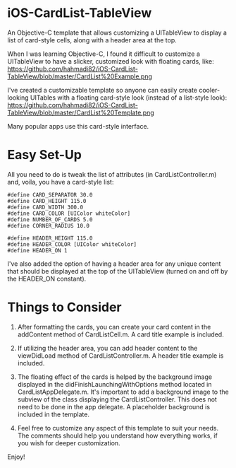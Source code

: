 iOS-CardList-TableView
======================

An Objective-C template that allows customizing a UITableView to display a list of card-style cells, along with a
header area at the top.

When I was learning Objective-C, I found it difficult to customize a UITableView to have a slicker,
customized look with floating cards, like:
https://github.com/hahmadi82/iOS-CardList-TableView/blob/master/CardList%20Example.png

I've created a customizable template so anyone can easily create cooler-looking UITables with a floating
card-style look (instead of a list-style look):
https://github.com/hahmadi82/iOS-CardList-TableView/blob/master/CardList%20Template.png

Many popular apps use this card-style interface. 

Easy Set-Up
===========
All you need to do is tweak the list of attributes (in CardListController.m) and, voila, you have a card-style list:

    #define CARD_SEPARATOR 30.0
    #define CARD_HEIGHT 115.0
    #define CARD_WIDTH 300.0
    #define CARD_COLOR [UIColor whiteColor]
    #define NUMBER_OF_CARDS 5.0
    #define CORNER_RADIUS 10.0

    #define HEADER_HEIGHT 115.0
    #define HEADER_COLOR [UIColor whiteColor]
    #define HEADER_ON 1

I've also added the option of having a header area for any unique content that should be displayed at the top of
the UITableView (turned on and off by the HEADER_ON constant).

Things to Consider
==================
1) After formatting the cards, you can create your card content in the addContent method of CardListCell.m.
A card title example is included.

2) If utilizing the header area, you can add header content to the viewDidLoad method of CardListController.m.
A header title example is included.

3) The floating effect of the cards is helped by the background image displayed in the didFinishLaunchingWithOptions
method located in CardListAppDelegate.m. It's important to add a background image to the subview of the class displaying
the CardListController. This does not need to be done in the app delegate.
A placeholder background is included in the template.

4) Feel free to customize any aspect of this template to suit your needs. The comments should help you understand
how everything works, if you wish for deeper customization.

Enjoy!